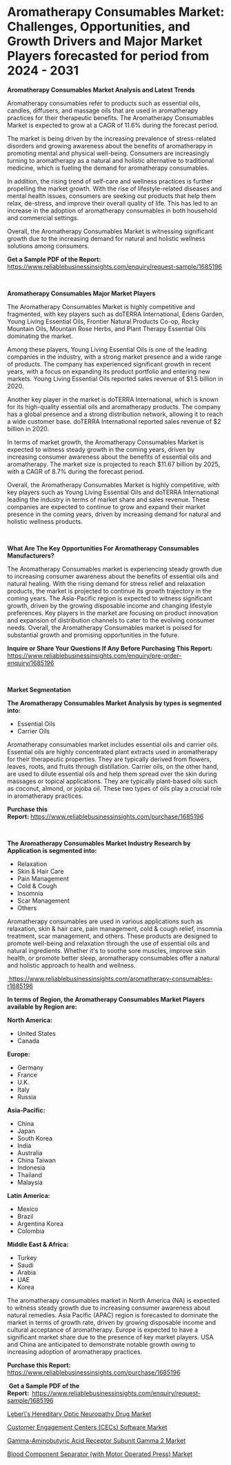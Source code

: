 <p><h1>Aromatherapy Consumables Market: Challenges, Opportunities, and Growth Drivers and Major Market Players forecasted for period from 2024 - 2031</h1></p><p><strong>Aromatherapy Consumables Market Analysis and Latest Trends</strong></p>
<p><p>Aromatherapy consumables refer to products such as essential oils, candles, diffusers, and massage oils that are used in aromatherapy practices for their therapeutic benefits. The Aromatherapy Consumables Market is expected to grow at a CAGR of 11.6% during the forecast period. </p><p>The market is being driven by the increasing prevalence of stress-related disorders and growing awareness about the benefits of aromatherapy in promoting mental and physical well-being. Consumers are increasingly turning to aromatherapy as a natural and holistic alternative to traditional medicine, which is fueling the demand for aromatherapy consumables.</p><p>In addition, the rising trend of self-care and wellness practices is further propelling the market growth. With the rise of lifestyle-related diseases and mental health issues, consumers are seeking out products that help them relax, de-stress, and improve their overall quality of life. This has led to an increase in the adoption of aromatherapy consumables in both household and commercial settings.</p><p>Overall, the Aromatherapy Consumables Market is witnessing significant growth due to the increasing demand for natural and holistic wellness solutions among consumers.</p></p>
<p><strong>Get a Sample PDF of the Report:&nbsp;</strong> <a href="https://www.reliablebusinessinsights.com/enquiry/request-sample/1685196">https://www.reliablebusinessinsights.com/enquiry/request-sample/1685196</a></p>
<p>&nbsp;</p>
<p><strong>Aromatherapy Consumables Major Market Players</strong></p>
<p><p>The Aromatherapy Consumables Market is highly competitive and fragmented, with key players such as doTERRA International, Edens Garden, Young Living Essential Oils, Frontier Natural Products Co-op, Rocky Mountain Oils, Mountain Rose Herbs, and Plant Therapy Essential Oils dominating the market. </p><p>Among these players, Young Living Essential Oils is one of the leading companies in the industry, with a strong market presence and a wide range of products. The company has experienced significant growth in recent years, with a focus on expanding its product portfolio and entering new markets. Young Living Essential Oils reported sales revenue of $1.5 billion in 2020.</p><p>Another key player in the market is doTERRA International, which is known for its high-quality essential oils and aromatherapy products. The company has a global presence and a strong distribution network, allowing it to reach a wide customer base. doTERRA International reported sales revenue of $2 billion in 2020.</p><p>In terms of market growth, the Aromatherapy Consumables Market is expected to witness steady growth in the coming years, driven by increasing consumer awareness about the benefits of essential oils and aromatherapy. The market size is projected to reach $11.67 billion by 2025, with a CAGR of 8.7% during the forecast period.</p><p>Overall, the Aromatherapy Consumables Market is highly competitive, with key players such as Young Living Essential Oils and doTERRA International leading the industry in terms of market share and sales revenue. These companies are expected to continue to grow and expand their market presence in the coming years, driven by increasing demand for natural and holistic wellness products.</p></p>
<p>&nbsp;</p>
<p><strong>What Are The Key Opportunities For Aromatherapy Consumables Manufacturers?</strong></p>
<p><p>The Aromatherapy Consumables market is experiencing steady growth due to increasing consumer awareness about the benefits of essential oils and natural healing. With the rising demand for stress relief and relaxation products, the market is projected to continue its growth trajectory in the coming years. The Asia-Pacific region is expected to witness significant growth, driven by the growing disposable income and changing lifestyle preferences. Key players in the market are focusing on product innovation and expansion of distribution channels to cater to the evolving consumer needs. Overall, the Aromatherapy Consumables market is poised for substantial growth and promising opportunities in the future.</p></p>
<p><strong>Inquire or Share Your Questions If Any Before Purchasing This Report:</strong> <a href="https://www.reliablebusinessinsights.com/enquiry/pre-order-enquiry/1685196">https://www.reliablebusinessinsights.com/enquiry/pre-order-enquiry/1685196</a></p>
<p>&nbsp;</p>
<p><strong>Market Segmentation</strong></p>
<p><strong>The Aromatherapy Consumables Market Analysis by types is segmented into:</strong></p>
<p><ul><li>Essential Oils</li><li>Carrier Oils</li></ul></p>
<p><p>Aromatherapy consumables market includes essential oils and carrier oils. Essential oils are highly concentrated plant extracts used in aromatherapy for their therapeutic properties. They are typically derived from flowers, leaves, roots, and fruits through distillation. Carrier oils, on the other hand, are used to dilute essential oils and help them spread over the skin during massages or topical applications. They are typically plant-based oils such as coconut, almond, or jojoba oil. These two types of oils play a crucial role in aromatherapy practices.</p></p>
<p><strong>Purchase this Report:&nbsp;</strong><a href="https://www.reliablebusinessinsights.com/purchase/1685196">https://www.reliablebusinessinsights.com/purchase/1685196</a></p>
<p>&nbsp;</p>
<p><strong>The Aromatherapy Consumables Market Industry Research by Application is segmented into:</strong></p>
<p><ul><li>Relaxation</li><li>Skin & Hair Care</li><li>Pain Management</li><li>Cold & Cough</li><li>Insomnia</li><li>Scar Management</li><li>Others</li></ul></p>
<p><p>Aromatherapy consumables are used in various applications such as relaxation, skin & hair care, pain management, cold & cough relief, insomnia treatment, scar management, and others. These products are designed to promote well-being and relaxation through the use of essential oils and natural ingredients. Whether it's to soothe sore muscles, improve skin health, or promote better sleep, aromatherapy consumables offer a natural and holistic approach to health and wellness.</p></p>
<p><a href="https://www.reliablebusinessinsights.com/aromatherapy-consumables-r1685196">&nbsp;https://www.reliablebusinessinsights.com/aromatherapy-consumables-r1685196</a></p>
<p><strong>In terms of Region, the Aromatherapy Consumables Market Players available by Region are:</strong></p>
<p>
    <p> <strong> North America: </strong>
        <ul>
            <li>United States</li>
            <li>Canada</li>
        </ul>
        </p> 
    <p> <strong> Europe: </strong>
        <ul>
            <li>Germany</li>
            <li>France</li>
            <li>U.K.</li>
            <li>Italy</li>
            <li>Russia</li>
        </ul>
        </p> 
    <p> <strong> Asia-Pacific: </strong>
        <ul>
            <li>China</li>
            <li>Japan</li>
            <li>South Korea</li>
            <li>India</li>
            <li>Australia</li>
            <li>China Taiwan</li>
            <li>Indonesia</li>
            <li>Thailand</li>
            <li>Malaysia</li>
        </ul>
        </p> 
    <p> <strong> Latin America: </strong>
        <ul>
            <li>Mexico</li>
            <li>Brazil</li>
            <li>Argentina Korea</li>
            <li>Colombia</li>
        </ul>
        </p> 
    <p> <strong> Middle East & Africa: </strong>
        <ul>
            <li>Turkey</li>
            <li>Saudi</li>
            <li>Arabia</li>
            <li>UAE</li>
            <li>Korea</li>
        </ul>
    </p>
    </p>
<p><p>The aromatherapy consumables market in North America (NA) is expected to witness steady growth due to increasing consumer awareness about natural remedies. Asia Pacific (APAC) region is forecasted to dominate the market in terms of growth rate, driven by growing disposable income and cultural acceptance of aromatherapy. Europe is expected to have a significant market share due to the presence of key market players. USA and China are anticipated to demonstrate notable growth owing to increasing adoption of aromatherapy practices.</p></p>
<p><strong>Purchase this Report: </strong><a href="https://www.reliablebusinessinsights.com/purchase/1685196">https://www.reliablebusinessinsights.com/purchase/1685196</a></p>
<p>&nbsp;<strong>Get a Sample PDF of the Report:&nbsp;&nbsp;</strong><a href="https://www.reliablebusinessinsights.com/enquiry/request-sample/1685196">https://www.reliablebusinessinsights.com/enquiry/request-sample/1685196</a></p>
<p><strong></strong></p>
<p><p><a href="https://github.com/mdhefjumiah/Market-Research-Report-List-1/blob/main/lebers-hereditary-optic-neuropathy-drug-market.md">Leber\'s Hereditary Optic Neuropathy Drug Market</a></p><p><a href="https://medium.com/@bernadette.james576/customer-engagement-centers-cecs-software-market-overview-global-market-trends-and-future-10be1f1e990b">Customer Engagement Centers (CECs) Software Market</a></p><p><a href="https://github.com/wrwgzwbr35/Market-Research-Report-List-1/blob/main/gamma-aminobutyric-acid-receptor-subunit-gamma-2-market.md">Gamma-Aminobutyric Acid Receptor Subunit Gamma 2 Market</a></p><p><a href="https://medium.com/@emma.white454357/global-blood-component-separator-with-motor-operated-press-industry-research-report-competitive-cabb1495da98">Blood Component Separator (with Motor Operated Press) Market</a></p></p>